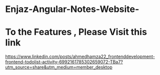 # Enjaz-Angular-Notes-Website-


# To the Features , Please Visit this link 

https://www.linkedin.com/posts/ahmedhamza22_frontenddevelopment-frontend-todolist-activity-6992161785302659072-TBa7?utm_source=share&utm_medium=member_desktop
